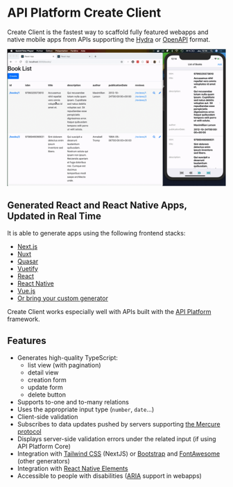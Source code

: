 # API Platform Create Client

Create Client is the fastest way to scaffold fully featured webapps
and native mobile apps from APIs supporting the [Hydra](http://www.hydra-cg.com/) or [OpenAPI](https://www.openapis.org/) format.

![Screencast](images/create-client-demo.gif)

## Generated React and React Native Apps, Updated in Real Time

It is able to generate apps using the following frontend stacks:

- [Next.js](nextjs.md)
- [Nuxt](nuxt.md)
- [Quasar](quasar.md)
- [Vuetify](vuetify.md)
- [React](react.md)
- [React Native](react-native.md)
- [Vue.js](vuejs.md)
- [Or bring your custom generator](custom.md)

Create Client works especially well with APIs built with the [API Platform](https://api-platform.com) framework.

## Features

- Generates high-quality TypeScript:
  - list view (with pagination)
  - detail view
  - creation form
  - update form
  - delete button
- Supports to-one and to-many relations
- Uses the appropriate input type (`number`, `date`...)
- Client-side validation
- Subscribes to data updates pushed by servers supporting [the Mercure protocol](https://mercure.rocks)
- Displays server-side validation errors under the related input (if using API Platform Core)
- Integration with [Tailwind CSS](https://tailwindcss.com) (NextJS) or [Bootstrap](https://getbootstrap.com/) and [FontAwesome](https://fontawesome.com/) (other generators)
- Integration with [React Native Elements](https://react-native-training.github.io/react-native-elements/)
- Accessible to people with disabilities ([ARIA](https://www.w3.org/WAI/intro/aria) support in webapps)
